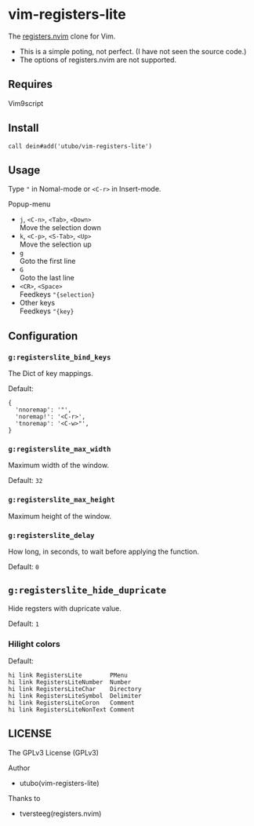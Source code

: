 # vim-registers-lite

The [registers.nvim](https://github.com/tversteeg/registers.nvim) clone for Vim.

- This is a simple poting, not perfect. (I have not seen the source code.)
- The options of registers.nvim are not supported.

## Requires

Vim9script

## Install

```vim
call dein#add('utubo/vim-registers-lite')
```

## Usage

Type `"` in Nomal-mode or `<C-r>` in Insert-mode.

Popup-menu
  - `j`, `<C-n>`, `<Tab>`, `<Down>`<br>
    Move the selection down
  - `k`, `<C-p>`, `<S-Tab>`, `<Up>`<br>
    Move the selection up
  - `g`<br>
    Goto the first line
  - `G`<br>
    Goto the last line
  - `<CR>`, `<Space>`<br>
    Feedkeys `"{selection}`
  - Other keys<br>
    Feedkeys `"{key}`

## Configuration

### `g:registerslite_bind_keys`

The Dict of key mappings.

Default:
```
{
  'nnoremap': '"',
  'noremap!': '<C-r>',
  'tnoremap': '<C-w>"',
}
```

### `g:registerslite_max_width`

Maximum width of the window.

Default: `32`

### `g:registerslite_max_height`

Maximum height of the window.

### `g:registerslite_delay`

How long, in seconds, to wait before applying the function.

Default: `0`

## `g:registerslite_hide_dupricate`

Hide regsters with dupricate value.

Default: `1`

### Hilight colors
Default:
```vim
hi link RegistersLite        PMenu
hi link RegistersLiteNumber  Number
hi link RegistersLiteChar    Directory
hi link RegistersLiteSymbol  Delimiter
hi link RegistersLiteCoron   Comment
hi link RegistersLiteNonText Comment
```

## LICENSE

The GPLv3 License (GPLv3)

Author
- utubo(vim-registers-lite)

Thanks to
- tversteeg(registers.nvim)

